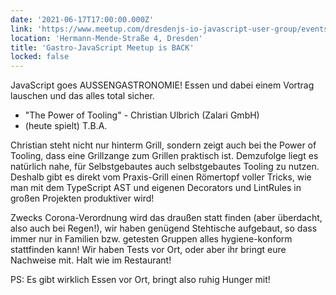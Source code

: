 ```yaml
---
date: '2021-06-17T17:00:00.000Z'
link: 'https://www.meetup.com/dresdenjs-io-javascript-user-group/events/wwdfrqyccjbnb/'
location: 'Hermann-Mende-Straße 4, Dresden'
title: 'Gastro-JavaScript Meetup is BACK'
locked: false
---
```

JavaScript goes AUSSENGASTRONOMIE! Essen und dabei einem Vortrag lauschen und das alles total sicher.

* "The Power of Tooling" - Christian Ulbrich (Zalari GmbH)  
* (heute spielt) T.B.A.

Christian steht nicht nur hinterm Grill, sondern zeigt auch bei the Power of Tooling, dass eine Grillzange zum Grillen praktisch ist. Demzufolge liegt es natürlich nahe, für Selbstgebautes auch selbstgebautes Tooling zu nutzen. Deshalb gibt es direkt vom Praxis-Grill einen Römertopf voller Tricks, wie man mit dem TypeScript AST und eigenen Decorators und LintRules in großen Projekten produktiver wird!

Zwecks Corona-Verordnung wird das draußen statt finden (aber überdacht, also auch bei Regen!), wir haben genügend Stehtische aufgebaut, so dass immer nur in Familien bzw. getesten Gruppen alles hygiene-konform stattfinden kann! Wir haben Tests vor Ort, oder aber ihr bringt eure Nachweise mit. Halt wie im Restaurant!

PS: Es gibt wirklich Essen vor Ort, bringt also ruhig Hunger mit!
